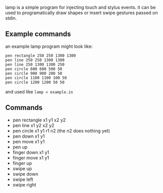 lamp is a simple program for injecting touch and stylus events. it can be used
to programatically draw shapes or insert swipe gestures passed on stdin.


## Example commands

an example lamp program might look like:

```
pen rectangle 250 250 1300 1300
pen line 250 250 1300 1300
pen line 250 1300 1300 250
pen circle 600 600 500 50
pen circle 900 900 200 50
pen circle 1100 1100 100 50
pen circle 1200 1200 50 50
```

and used like `lamp < example.in`

## Commands

* pen rectangle x1 y1 x2 y2
* pen line x1 y2 x2 y2
* pen circle x1 y1 r1 n2 (the n2 does nothing yet)
* pen down x1 y1
* pen move x1 y1
* pen up
* finger down x1 y1
* finger move x1 y1
* finger up
* swipe up
* swipe down
* swipe left
* swipe right
